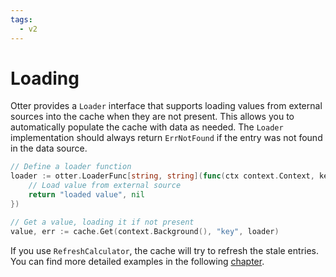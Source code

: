 ```yaml
---
tags:
  - v2
---
```


# Loading

Otter provides a `Loader` interface that supports loading values from external sources into the cache when they are not present. This allows you to automatically populate the cache with data as needed. The `Loader` implementation should always return `ErrNotFound` if the entry was not found in the data source.

```go
// Define a loader function
loader := otter.LoaderFunc[string, string](func(ctx context.Context, key string) (string, error) {
	// Load value from external source
	return "loaded value", nil
})

// Get a value, loading it if not present
value, err := cache.Get(context.Background(), "key", loader)
```

If you use `RefreshCalculator`, the cache will try to refresh the stale entries. You can find more detailed examples in the following [chapter](refresh.md).
